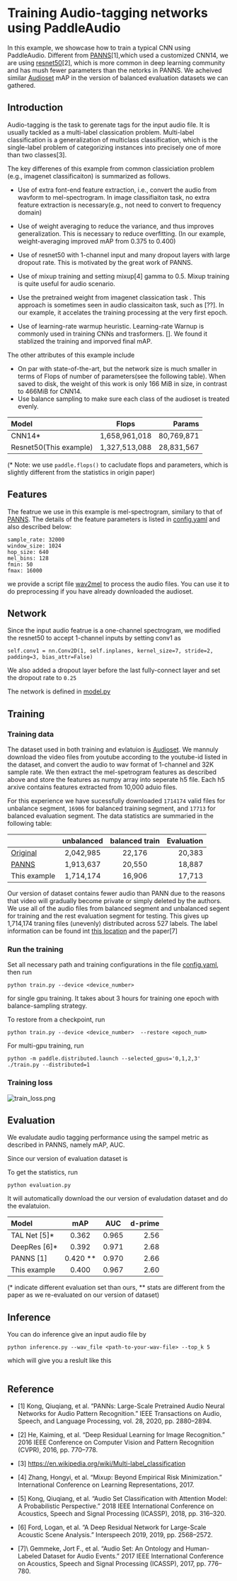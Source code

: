 # Training Audio-tagging networks using PaddleAudio

In this example, we showcase how to train a typical CNN using PaddleAudio. 
Different from [PANNS](https://github.com/qiuqiangkong/audioset_tagging_cnn)\[1\],which used a customized CNN14, we are using [resnet50](https://arxiv.org/abs/1512.03385v1)\[2\], which is more common in deep learning community and has mush fewer parameters than the netorks in PANNS. We acheived similar [Audioset](https://research.google.com/audioset/) mAP in the version of balanced evaluation datasets we can gathered. 


## Introduction

Audio-tagging is the task to gerenate tags for the input audio file. It is usually tackled  as a multi-label classication problem. Multi-label classification is a generalization of multiclass classification, which is the single-label problem of categorizing instances into precisely one of more than two classes\[3\]. 


The key differenes of this example from common classiciation problem (e.g., imagenet classificaiton) is   summarized as follows. 

- Use of extra font-end feature extraction, i.e., convert the audio from wavform to mel-spectrogram. In image classifiaiton task, no extra feature extraction is necessary(e.g., not need to convert to frequency domain)
- Use of weight averaging to reduce the variance, and thus improves generalization. This is necessary to reduce overfitting. (In our example, weight-averaging improved mAP from 0.375 to 0.400)
- Use of resnet50 with 1-channel input and many dropout layers with large dropout rate. This is motivated by the great work of PANNS. 

- Use of mixup training and setting mixup\[4\] gamma to 0.5. Mixup training is quite useful for audio scenario. 
- Use the pretrained weight from imagenet classication task . This approach is sometimes seen in audio classicaiton task, such as \[??\]. In our example, it accelates the training processing at the very first epoch. 
- Use of learning-rate warmup heuristic.  Learning-rate Warnup is commonly used in training CNNs and trasformers. \[\]. We found it stablized the training and imporved final mAP.

The other attributes of this example include
- On par with state-of-the-art, but the network size is much smaller in terms of Flops of number of parameters(see the following table). When saved to disk, the  weight of this work is only 166 MiB in size, in contrast to 466MiB for CNN14.
- Use balance sampling to make sure each class of the audioset is treated evenly.


|  Model      |  Flops   | Params     |
| :------------- | :----------: | -----------: |
| CNN14* | 1,658,961,018   |  80,769,871 |
| Resnet50(This example) | 1,327,513,088   | 28,831,567| 

(* Note: we use ```paddle.flops()``` to cacludate flops and parameters, which is slightly different from the statistics in origin paper)
## Features

The featrue we use in this example is mel-spectrogram, similary to that of [PANNS](https://github.com/qiuqiangkong/audioset_tagging_cnn). The details of the feature parameters is listed in [config.yaml](config.yaml) and also described below:
```
sample_rate: 32000
window_size: 1024
hop_size: 640
mel_bins: 128
fmin: 50
fmax: 16000
```
we provide a script file [wav2mel](../tools/wav2mel.py) to process the audio files. You can use it to do preprocessing if you have already downloaded the audioset. 





## Network

Since the input audio featrue is a one-channel spectrogram, 
we modified the resnet50 to accept 1-channel inputs by setting conv1 as
```
self.conv1 = nn.Conv2D(1, self.inplanes, kernel_size=7, stride=2, padding=3, bias_attr=False)
```

We also added a dropout layer before the last fully-connect layer and set the dropout rate to ```0.25```

The network is defined in [model.py](./model.py)

## Training 



### Training data

The dataset used in both training and evlatuion is [Audioset](https://research.google.com/audioset/). We mannuly download the video files from youtube according to the youtube-id listed in the dataset, and convert the audio to wav format of 1-channel and 32K sample rate. We then extract the mel-spetrogram features as described above and store the features as numpy array into seperate h5 file. Each h5 arxive contains features extracted from 10,000 aduio files. 

For this experience we have sucessfully downloaded ```1714174``` valid files for unbalance segment, ```16906``` for balanced training segment, and ```17713``` for balanced evaluation segment. The data statistics are summaried in the following table:

|        | unbalanced    | balanced train     |Evaluation     |
| :------------- | :----------: | :-----------: |-----------: |
| [Original](https://research.google.com/audioset/download.html) | 2,042,985   | 22,176 | 20,383 |
| [PANNS](https://arxiv.org/pdf/1912.10211.pdf)   | 1,913,637 |  20,550 |18,887 |
| This example  | 1,714,174 | 16,906 |17,713 |

Our version of dataset contains fewer audio than PANN due to the reasons that video will gradually become private or simply  deleted by the authors.  We use all of the audio files from balanced segment and unbalanced segent for training and the rest evaluation segment for testing. This gives up 1,714,174 traning files (unevenly) distributed  across 527 labels. The label information can be found int [this location](https://research.google.com/audioset/ontology/index.html) and the paper\[7\]

### Run the training
Set all necessary path and training configurations in the file [config.yaml](./config.yaml), then run 
```
python train.py --device <device_number> 
```
for single gpu training. It takes about 3 hours for training one epoch with balance-sampling strategy. 

To restore from a checkpoint, run 
```
python train.py --device <device_number>  --restore <epoch_num>
```

For multi-gpu training, run 
```
python -m paddle.distributed.launch --selected_gpus='0,1,2,3' ./train.py --distributed=1 

```

### Training loss
![train_loss.png](./assets/train_loss.png)





## Evaluation


We evaludate audio tagging performance using the sampel metric as described in PANNS, namely mAP, AUC. 

Since our version of evaluation dataset is 


To get the statistics, run 
```
python evaluation.py
```
It will automatically download the our version of evaludation dataset and do the evalatuion. 

| Model |mAP    |AUC     |d-prime|
| :------------- | :----------: |:-----------: |-----------: |
| TAL Net \[5\]* | 0.362| 0.965 |2.56|
| DeepRes \[6\]* | 0.392 | 0.971|2.68|
| PANNS \[1\]  |  0.420 ** |  0.970|2.66|
| This example  |  0.400 |  0.967  |2.60|

(* indicate different evaluation set than ours, ** stats are different from the paper as we re-evaluated on our version of dataset)

## Inference 

You can do inference give an input audio file by

```
python inference.py --wav_file <path-to-your-wav-file> --top_k 5
```
which will give you a reslult like this
```

```




## Reference

- \[1\] Kong, Qiuqiang, et al. “PANNs: Large-Scale Pretrained Audio Neural Networks for Audio Pattern Recognition.” IEEE Transactions on Audio, Speech, and Language Processing, vol. 28, 2020, pp. 2880–2894.

- \[2\] He, Kaiming, et al. “Deep Residual Learning for Image Recognition.” 2016 IEEE Conference on Computer Vision and Pattern Recognition (CVPR), 2016, pp. 770–778.

- \[3\] https://en.wikipedia.org/wiki/Multi-label_classification
- \[4\] Zhang, Hongyi, et al. “Mixup: Beyond Empirical Risk Minimization.” International Conference on Learning Representations, 2017.
- \[5\] Kong, Qiuqiang, et al. “Audio Set Classification with Attention Model: A Probabilistic Perspective.” 2018 IEEE International Conference on Acoustics, Speech and Signal Processing (ICASSP), 2018, pp. 316–320.
- \[6\] Ford, Logan, et al. “A Deep Residual Network for Large-Scale Acoustic Scene Analysis.” Interspeech 2019, 2019, pp. 2568–2572.
- \[7]\ Gemmeke, Jort F., et al. “Audio Set: An Ontology and Human-Labeled Dataset for Audio Events.” 2017 IEEE International Conference on Acoustics, Speech and Signal Processing (ICASSP), 2017, pp. 776–780.







